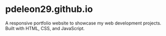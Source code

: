 # pdeleon29.github.io

A responsive portfolio website to showcase my web development projects. Built with HTML, CSS, and JavaScript.
